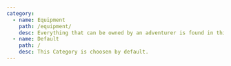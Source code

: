```yaml
---
category:
  - name: Equipment
    path: /equipment/
    desc: E﻿verything that can be owned by an adventurer is found in this category.
  - name: Default
    path: /
    desc: T﻿his Category is choosen by default.
---
```

